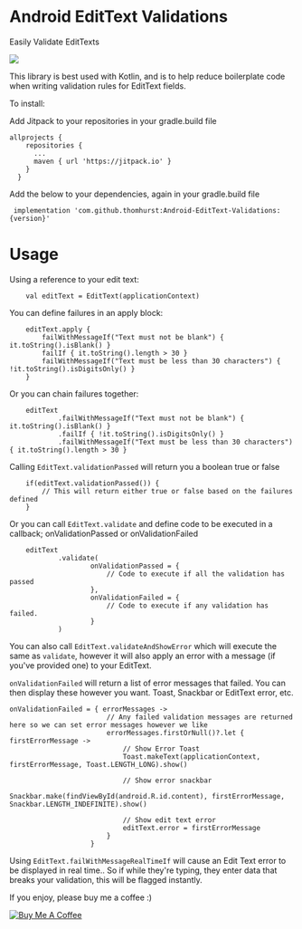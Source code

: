 # Android EditText Validations
Easily Validate EditTexts

[![](https://jitpack.io/v/thomhurst/Android-EditText-Validations.svg)](https://jitpack.io/#thomhurst/Android-EditText-Validations)

This library is best used with Kotlin, and is to help reduce boilerplate code when writing validation rules for EditText fields.

To install:

Add Jitpack to your repositories in your gradle.build file

    allprojects {
        repositories {
          ...
          maven { url 'https://jitpack.io' }
        }
      }

Add the below to your dependencies, again in your gradle.build file

     implementation 'com.github.thomhurst:Android-EditText-Validations:{version}'

# Usage 
Using a reference to your edit text:

        val editText = EditText(applicationContext)
        
You can define failures in an apply block:
        
        editText.apply {
            failWithMessageIf("Text must not be blank") { it.toString().isBlank() }
            failIf { it.toString().length > 30 }
            failWithMessageIf("Text must be less than 30 characters") { !it.toString().isDigitsOnly() }
        }
        
Or you can chain failures together:

        editText
                .failWithMessageIf("Text must not be blank") { it.toString().isBlank() }
                .failIf { !it.toString().isDigitsOnly() }
                .failWithMessageIf("Text must be less than 30 characters") { it.toString().length > 30 }

Calling `EditText.validationPassed` will return you a boolean true or false

        if(editText.validationPassed()) {
            // This will return either true or false based on the failures defined
        }

Or you can call `EditText.validate` and define code to be executed in a callback; onValidationPassed or onValidationFailed

        editText
                .validate(
                        onValidationPassed = {
                            // Code to execute if all the validation has passed
                        },
                        onValidationFailed = {
                            // Code to execute if any validation has failed.
                        }
                )
                
You can also call `EditText.validateAndShowError` which will execute the same as `validate`, however it will also apply an error with a message (if you've provided one) to your EditText.

`onValidationFailed` will return a list of error messages that failed. You can then display these however you want. Toast, Snackbar or EditText error, etc.

    onValidationFailed = { errorMessages ->
                            // Any failed validation messages are returned here so we can set error messages however we like
                            errorMessages.firstOrNull()?.let { firstErrorMessage ->
                                // Show Error Toast
                                Toast.makeText(applicationContext, firstErrorMessage, Toast.LENGTH_LONG).show()

                                // Show error snackbar
                                Snackbar.make(findViewById(android.R.id.content), firstErrorMessage, Snackbar.LENGTH_INDEFINITE).show()

                                // Show edit text error
                                editText.error = firstErrorMessage
                            }
                        }
                        
Using `EditText.failWithMessageRealTimeIf` will cause an Edit Text error to be displayed in real time.. So if while they're typing, they enter data that breaks your validation, this will be flagged instantly.

If you enjoy, please buy me a coffee :)

<a href="https://www.buymeacoffee.com/tomhurst" target="_blank"><img src="https://www.buymeacoffee.com/assets/img/custom_images/orange_img.png" alt="Buy Me A Coffee" style="height: auto !important;width: auto !important;" ></a>

